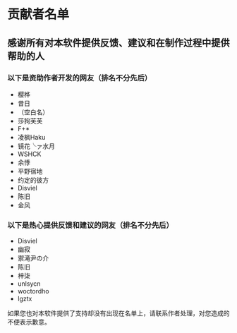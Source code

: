 # 贡献者名单

## 感谢所有对本软件提供反馈、建议和在制作过程中提供帮助的人

### 以下是资助作者开发的网友（排名不分先后）

* 樱桦
* 昔日
* （空白名）  
* 莎狗芙芙
* F+*
* 凌枫Haku
* 镜花╰ァ水月
* WSHCK
* 余悸
* 平野宿地
* 约定的彼方
* Disviel
* 陈旧
* 金风

### 以下是热心提供反馈和建议的网友（排名不分先后）

* Disviel
* 幽寂
* 禦滝尹の介
* 陈旧
* 梓柒
* unlsycn
* woctordho
* lgztx

如果您也对本软件提供了支持却没有出现在名单上，请联系作者处理，对您造成的不便表示歉意。
